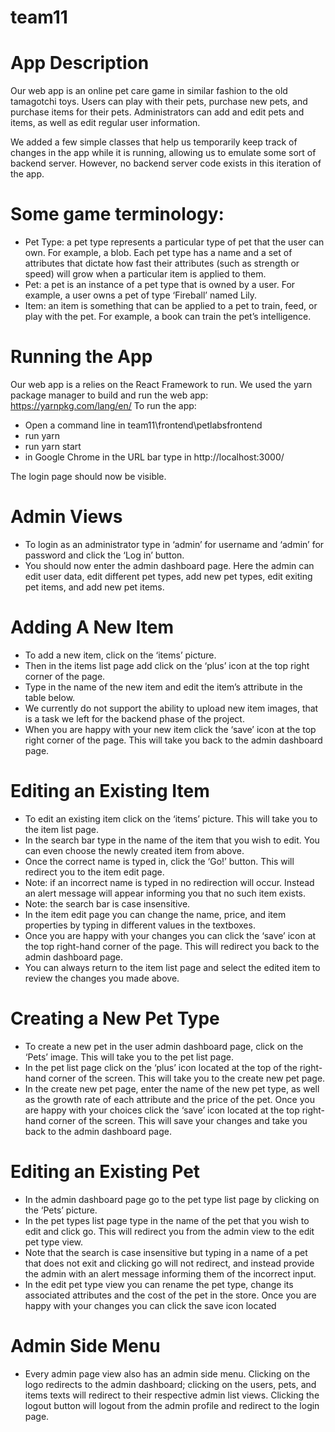 # team11

# App Description
Our web app is an online pet care game in similar fashion to the old tamagotchi toys. Users can play with their pets, purchase new pets, and purchase items for their pets. Administrators can add and edit pets and items, as well as edit regular user information.

We added a few simple classes that help us temporarily keep track of changes in the app while it is running, allowing us to emulate some sort of backend server. However, no backend server code exists in this iteration of the app.

# Some game terminology:
-	Pet Type: a pet type represents a particular type of pet that the user can own. For example, a blob. Each pet type has a name and a set of attributes that dictate how fast their attributes (such as strength or speed) will grow when a particular item is applied to them.
-	Pet: a pet is an instance of a pet type that is owned by a user. For example, a user owns a pet of type ‘Fireball’ named Lily.
-	Item: an item is something that can be applied to a pet to train, feed, or play with the pet. For example, a book can train the pet’s intelligence.

# Running the App
Our web app is a relies on the React Framework to run.
We used the yarn package manager to build and run the web app: https://yarnpkg.com/lang/en/
To run the app:
-	Open a command line in team11\frontend\petlabsfrontend
-	run yarn
-	run yarn start
-	in Google Chrome in the URL bar type in http://localhost:3000/

The login page should now be visible.

# Admin Views
- To login as an administrator type in ‘admin’ for username and ‘admin’ for password and click the ‘Log in’ button.
- You should now enter the admin dashboard page. Here the admin can edit user data, edit different pet types, add new pet types, edit exiting pet items, and add new pet items.

# Adding A New Item
- To add a new item, click on the ‘items’ picture.
- Then in the items list page add click on the ‘plus’ icon at the top right corner of the page.
- Type in the name of the new item and edit the item’s attribute in the table below.
- We currently do not support the ability to upload new item images, that is a task we left for the backend phase of the project.
- When you are happy with your new item click the ‘save’ icon at the top right corner of the page. This will take you back to the admin dashboard page.

# Editing an Existing Item
- To edit an existing item click on the ‘items’ picture. This will take you to the item list page.
- In the search bar type in the name of the item that you wish to edit. You can even choose the newly created item from above.
- Once the correct name is typed in, click the ‘Go!’ button. This will redirect you to the item edit page.
- Note: if an incorrect name is typed in no redirection will occur. Instead an alert message will appear informing you that no such item exists. 
- Note: the search bar is case insensitive.
- In the item edit page you can change the name, price, and item properties by typing in different values in the textboxes. 
- Once you are happy with your changes you can click the ‘save’ icon at the top right-hand corner of the page. This will redirect you back to the admin dashboard page.
- You can always return to the item list page and select the edited item to review the changes you made above. 

# Creating a New Pet Type
- To create a new pet in the user admin dashboard page, click on the ‘Pets’ image. This will take you to the pet list page.
- In the pet list page click on the ‘plus’ icon located at the top of the right-hand corner of the screen. This will take you to the create new pet page.
- In the create new pet page, enter the name of the new pet type, as well as the growth rate of each attribute and the price of the pet.
Once you are happy with your choices click the ‘save’ icon located at the top right-hand corner of the screen. This will save your changes and take you back to the admin dashboard page.

# Editing an Existing Pet
- In the admin dashboard page go to the pet type list page by clicking on the ‘Pets’ picture. 
- In the pet types list page type in the name of the pet that you wish to edit and click go. This will redirect you from the admin view to the edit pet type view.
- Note that the search is case insensitive but typing in a name of a pet that does not exit and clicking go will not redirect, and instead provide the admin with an alert message informing them of the incorrect input.
- In the edit pet type view you can rename the pet type, change its associated attributes and the cost of the pet in the store. 
Once you are happy with your changes you can click the save icon located 

# Admin Side Menu
- Every admin page view also has an admin side menu. Clicking on the logo redirects to the admin dashboard; clicking on the users, pets, and items texts will redirect to their respective admin list views. Clicking the logout button will logout from the admin profile and redirect to the login page. 


